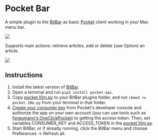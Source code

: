 # Pocket Bar

A simple plugin to the [BitBar](https://getbitbar.com/) as basic [Pocket](https://getpocket.com/) client working in your Mac menu bar.

![](https://i.imgur.com/xxtHqaW.png)

Supports main actions: retrieve articles, add or delete (use Option) an article.

![](https://i.imgur.com/JAcw7IY.png)

## Instructions

1. Install the latest version of [BitBar](https://github.com/matryer/bitbar/releases/latest).
2. Open a terminal and run `pip3 install pocket-api`.
3. Copy [pocket.10m.py](pocket.10m.py) to your BitBar plugins folder, and run `chmod +x pocket.10m.py` from your terminal in that folder.
4. [Create your consumer key](https://getpocket.com/developer/apps/new) from Pocket's developer console and authorize the app on your own account (you can use tools such as [fxneumann's OneClickPocket](http://reader.fxneumann.de/plugins/oneclickpocket/auth.php)) to getting the access token. Then, set variables CONSUMER_KEY and ACCESS_TOKEN in the [pocket.10m.py](pocket.10m.py).
6. Start BitBar, or if already running, click the BitBar menu and choose Preferences -> Refresh all.
